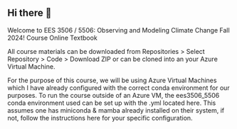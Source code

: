 ## Hi there 👋

Welcome to EES 3506 / 5506: Observing and Modeling Climate Change Fall 2024!
Course Online Textbook

All course materials can be downloaded from Repositories > Select Repository > Code > Download ZIP or can be cloned into an your Azure Virtual Machine.

For the purpose of this course, we will be using Azure Virtual Machines which I have already configured with the correct conda environment for our purposes. To run the course outside of an Azure VM, the ees3506_5506 conda environment used can be set up with the .yml located here. This assumes one has miniconda & mamba already installed on their system, if not, follow the instructions here for your specific configuration.
